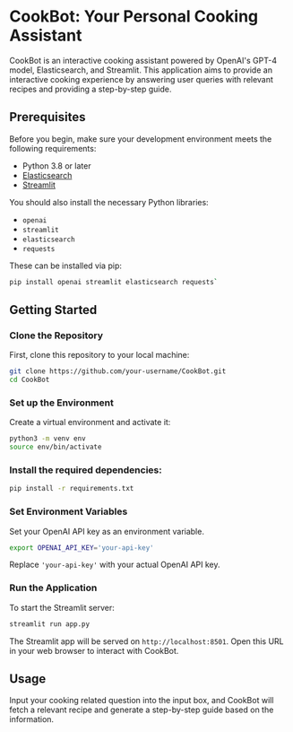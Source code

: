 # CookBot: Your Personal Cooking Assistant

CookBot is an interactive cooking assistant powered by OpenAI's GPT-4 model, Elasticsearch, and Streamlit. This application aims to provide an interactive cooking experience by answering user queries with relevant recipes and providing a step-by-step guide.

## Prerequisites

Before you begin, make sure your development environment meets the following requirements:

- Python 3.8 or later
- [Elasticsearch](https://www.elastic.co/guide/en/elasticsearch/reference/current/install-elasticsearch.html)
- [Streamlit](https://docs.streamlit.io/library/get-started/installation)

You should also install the necessary Python libraries:

- `openai`
- `streamlit`
- `elasticsearch`
- `requests`

These can be installed via pip:

```bash
pip install openai streamlit elasticsearch requests`
```

## Getting Started

### Clone the Repository

First, clone this repository to your local machine:

```bash
git clone https://github.com/your-username/CookBot.git
cd CookBot
```

### Set up the Environment
Create a virtual environment and activate it:

```bash
python3 -m venv env
source env/bin/activate
```

### Install the required dependencies:

```bash
pip install -r requirements.txt
```


### Set Environment Variables

Set your OpenAI API key as an environment variable. 

```bash
export OPENAI_API_KEY='your-api-key'
```

Replace `'your-api-key'` with your actual OpenAI API key.

### Run the Application

To start the Streamlit server:

```bash
streamlit run app.py
```


The Streamlit app will be served on `http://localhost:8501`. Open this URL in your web browser to interact with CookBot.

## Usage

Input your cooking related question into the input box, and CookBot will fetch a relevant recipe and generate a step-by-step guide based on the information.
